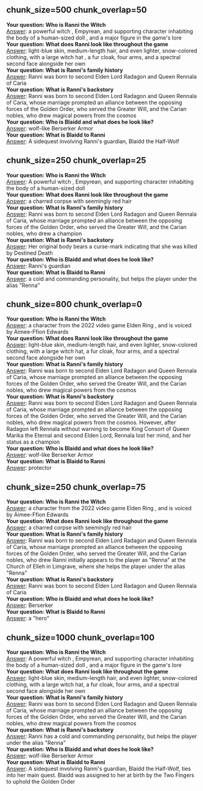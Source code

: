## chunk_size=500 chunk_overlap=50  
**Your question: Who is Ranni the Witch**  
<ins>Answer</ins>: a powerful witch , Empyrean, and supporting character inhabiting the body of a human-sized doll , and a major figure in the game's lore  
**Your question: What does Ranni look like throughout the game**  
<ins>Answer</ins>: light-blue skin, medium-length hair, and even lighter, snow-colored clothing, with a large witch hat , a fur cloak, four arms, and a spectral second face alongside her own  
**Your question: What is Ranni's family history**  
<ins>Answer</ins>: Ranni was born to second Elden Lord Radagon and Queen Rennala of Caria  
**Your question: What is Ranni's backstory**  
<ins>Answer</ins>: Ranni was born to second Elden Lord Radagon and Queen Rennala of Caria, whose marriage prompted an alliance between the opposing forces of the Golden Order, who served the Greater Will, and the Carian nobles, who drew magical powers from the cosmos  
**Your question: Who is Blaidd and what does he look like?**  
<ins>Answer</ins>: wolf-like Berserker Armor  
**Your question: What is Blaidd to Ranni**  
<ins>Answer</ins>: A sidequest involving Ranni's guardian, Blaidd the Half-Wolf  

## chunk_size=250 chunk_overlap=25  
**Your question: Who is Ranni the Witch**  
<ins>Answer</ins>: A powerful witch , Empyrean, and supporting character inhabiting the body of a human-sized doll  
**Your question: What does Ranni look like throughout the game**  
<ins>Answer</ins>: a charred corpse with seemingly red hair  
**Your question: What is Ranni's family history**  
<ins>Answer</ins>: Ranni was born to second Elden Lord Radagon and Queen Rennala of Caria, whose marriage prompted an alliance between the opposing forces of the Golden Order, who served the Greater Will, and the Carian nobles, who drew a champion  
**Your question: What is Ranni's backstory**  
<ins>Answer</ins>: Her original body bears a curse-mark indicating that she was killed by Destined Death  
**Your question: Who is Blaidd and what does he look like?**  
<ins>Answer</ins>: Ranni's guardian  
**Your question: What is Blaidd to Ranni**  
<ins>Answer</ins>: a cold and commanding personality, but helps the player under the alias "Renna"  

## chunk_size=800 chunk_overlap=0  
**Your question: Who is Ranni the Witch**  
<ins>Answer</ins>: a character from the 2022 video game Elden Ring , and is voiced by Aimee-Ffion Edwards  
**Your question: What does Ranni look like throughout the game**  
<ins>Answer</ins>: light-blue skin, medium-length hair, and even lighter, snow-colored clothing, with a large witch hat, a fur cloak, four arms, and a spectral second face alongside her own  
**Your question: What is Ranni's family history**  
<ins>Answer</ins>: Ranni was born to second Elden Lord Radagon and Queen Rennala of Caria, whose marriage prompted an alliance between the opposing forces of the Golden Order, who served the Greater Will, and the Carian nobles, who drew magical powers from the cosmos  
**Your question: What is Ranni's backstory**  
<ins>Answer</ins>: Ranni was born to second Elden Lord Radagon and Queen Rennala of Caria, whose marriage prompted an alliance between the opposing forces of the Golden Order, who served the Greater Will, and the Carian nobles, who drew magical powers from the cosmos. However, after Radagon left Rennala without warning to become King Consort of Queen Marika the Eternal and second Elden Lord, Rennala lost her mind, and her status as a champion  
**Your question: Who is Blaidd and what does he look like?**  
<ins>Answer</ins>: wolf-like Berserker Armor  
**Your question: What is Blaidd to Ranni**  
<ins>Answer</ins>: protector  

## chunk_size=250 chunk_overlap=75  
**Your question: Who is Ranni the Witch**  
<ins>Answer</ins>: a character from the 2022 video game Elden Ring , and is voiced by Aimee-Ffion Edwards  
**Your question: What does Ranni look like throughout the game**  
<ins>Answer</ins>: a charred corpse with seemingly red hair  
**Your question: What is Ranni's family history**  
<ins>Answer</ins>: Ranni was born to second Elden Lord Radagon and Queen Rennala of Caria, whose marriage prompted an alliance between the opposing forces of the Golden Order, who served the Greater Will, and the Carian nobles, who drew Ranni initially appears to the player as "Renna" at the Church of Elleh in Limgrave, where she helps the player under the alias "Renna"  
**Your question: What is Ranni's backstory**  
<ins>Answer</ins>: Ranni was born to second Elden Lord Radagon and Queen Rennala of Caria  
**Your question: Who is Blaidd and what does he look like?**  
<ins>Answer</ins>: Berserker  
**Your question: What is Blaidd to Ranni**  
<ins>Answer</ins>: a "hero"  

## chunk_size=1000 chunk_overlap=100  
**Your question: Who is Ranni the Witch**  
<ins>Answer</ins>: A powerful witch , Empyrean, and supporting character inhabiting the body of a human-sized doll , and a major figure in the game's lore  
**Your question: What does Ranni look like throughout the game**  
<ins>Answer</ins>: light-blue skin, medium-length hair, and even lighter, snow-colored clothing, with a large witch hat, a fur cloak, four arms, and a spectral second face alongside her own  
**Your question: What is Ranni's family history**  
<ins>Answer</ins>: Ranni was born to second Elden Lord Radagon and Queen Rennala of Caria, whose marriage prompted an alliance between the opposing forces of the Golden Order, who served the Greater Will, and the Carian nobles, who drew magical powers from the cosmos  
**Your question: What is Ranni's backstory**  
<ins>Answer</ins>: Ranni has a cold and commanding personality, but helps the player under the alias "Renna"  
**Your question: Who is Blaidd and what does he look like?**  
<ins>Answer</ins>: wolf-like Berserker Armor  
**Your question: What is Blaidd to Ranni**  
<ins>Answer</ins>: A sidequest involving Ranni's guardian, Blaidd the Half-Wolf, ties into her main quest. Blaidd was assigned to her at birth by the Two Fingers to uphold the Golden Order  